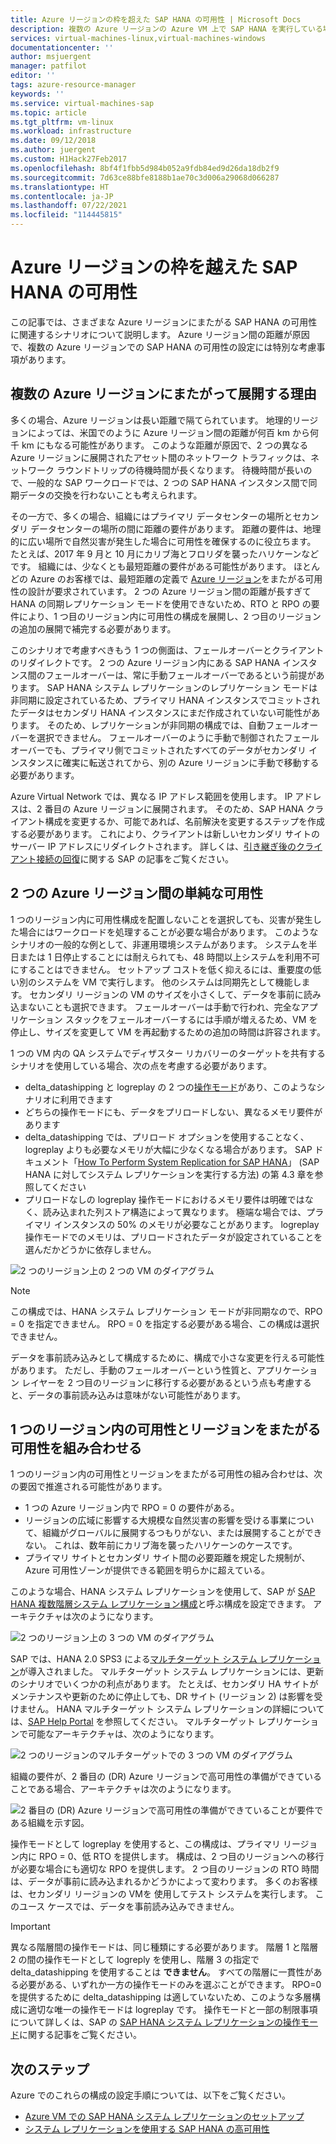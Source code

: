 ```yaml
---
title: Azure リージョンの枠を超えた SAP HANA の可用性 | Microsoft Docs
description: 複数の Azure リージョンの Azure VM 上で SAP HANA を実行している場合の可用性の考慮事項の概要。
services: virtual-machines-linux,virtual-machines-windows
documentationcenter: ''
author: msjuergent
manager: patfilot
editor: ''
tags: azure-resource-manager
keywords: ''
ms.service: virtual-machines-sap
ms.topic: article
ms.tgt_pltfrm: vm-linux
ms.workload: infrastructure
ms.date: 09/12/2018
ms.author: juergent
ms.custom: H1Hack27Feb2017
ms.openlocfilehash: 8bf4f1fbb5d984b052a9fdb84ed9d26da18db2f9
ms.sourcegitcommit: 7d63ce88bfe8188b1ae70c3d006a29068d066287
ms.translationtype: HT
ms.contentlocale: ja-JP
ms.lasthandoff: 07/22/2021
ms.locfileid: "114445815"
---
```

# <a name="sap-hana-availability-across-azure-regions"></a>Azure リージョンの枠を越えた SAP HANA の可用性

この記事では、さまざまな Azure リージョンにまたがる SAP HANA の可用性に関連するシナリオについて説明します。 Azure リージョン間の距離が原因で、複数の Azure リージョンでの SAP HANA の可用性の設定には特別な考慮事項があります。

## <a name="why-deploy-across-multiple-azure-regions"></a>複数の Azure リージョンにまたがって展開する理由

多くの場合、Azure リージョンは長い距離で隔てられています。 地理的リージョンによっては、米国でのように Azure リージョン間の距離が何百 km から何千 km にもなる可能性があります。 このような距離が原因で、2 つの異なる Azure リージョンに展開されたアセット間のネットワーク トラフィックは、ネットワーク ラウンドトリップの待機時間が長くなります。 待機時間が長いので、一般的な SAP ワークロードでは、2 つの SAP HANA インスタンス間で同期データの交換を行わないことも考えられます。 

その一方で、多くの場合、組織にはプライマリ データセンターの場所とセカンダリ データセンターの場所の間に距離の要件があります。 距離の要件は、地理的に広い場所で自然災害が発生した場合に可用性を確保するのに役立ちます。 たとえば、2017 年 9 月と 10 月にカリブ海とフロリダを襲ったハリケーンなどです。 組織には、少なくとも最短距離の要件がある可能性があります。 ほとんどの Azure のお客様では、最短距離の定義で [Azure リージョン](https://azure.microsoft.com/regions/)をまたがる可用性の設計が要求されています。 2 つの Azure リージョン間の距離が長すぎて HANA の同期レプリケーション モードを使用できないため、RTO と RPO の要件により、1 つ目のリージョン内に可用性の構成を展開し、2 つ目のリージョンの追加の展開で補完する必要があります。

このシナリオで考慮すべきもう 1 つの側面は、フェールオーバーとクライアントのリダイレクトです。 2 つの Azure リージョン内にある SAP HANA インスタンス間のフェールオーバーは、常に手動フェールオーバーであるという前提があります。 SAP HANA システム レプリケーションのレプリケーション モードは非同期に設定されているため、プライマリ HANA インスタンスでコミットされたデータはセカンダリ HANA インスタンスにまだ作成されていない可能性があります。 そのため、レプリケーションが非同期の構成では、自動フェールオーバーを選択できません。 フェールオーバーのように手動で制御されたフェールオーバーでも、プライマリ側でコミットされたすべてのデータがセカンダリ インスタンスに確実に転送されてから、別の Azure リージョンに手動で移動する必要があります。
 
Azure Virtual Network では、異なる IP アドレス範囲を使用します。 IP アドレスは、2 番目の Azure リージョンに展開されます。 そのため、SAP HANA クライアント構成を変更するか、可能であれば、名前解決を変更するステップを作成する必要があります。 これにより、クライアントは新しいセカンダリ サイトのサーバー IP アドレスにリダイレクトされます。 詳しくは、[引き継ぎ後のクライアント接続の回復](https://help.sap.com/doc/6b94445c94ae495c83a19646e7c3fd56/2.0.02/en-US/c93a723ceedc45da9a66ff47672513d3.html)に関する SAP の記事をご覧ください。   

## <a name="simple-availability-between-two-azure-regions"></a>2 つの Azure リージョン間の単純な可用性

1 つのリージョン内に可用性構成を配置しないことを選択しても、災害が発生した場合にはワークロードを処理することが必要な場合があります。 このようなシナリオの一般的な例として、非運用環境システムがあります。 システムを半日または 1 日停止することには耐えられても、48 時間以上システムを利用不可にすることはできません。 セットアップ コストを低く抑えるには、重要度の低い別のシステムを VM で実行します。 他のシステムは同期先として機能します。 セカンダリ リージョンの VM のサイズを小さくして、データを事前に読み込まないことも選択できます。 フェールオーバーは手動で行われ、完全なアプリケーション スタックをフェールオーバーするには手順が増えるため、VM を停止し、サイズを変更して VM を再起動するための追加の時間は許容されます。

1 つの VM 内の QA システムでディザスター リカバリーのターゲットを共有するシナリオを使用している場合、次の点を考慮する必要があります。

- delta_datashipping と logreplay の 2 つの[操作モード](https://help.sap.com/viewer/6b94445c94ae495c83a19646e7c3fd56/2.0.02/en-US/627bd11e86c84ec2b9fcdf585d24011c.html)があり、このようなシナリオに利用できます
- どちらの操作モードにも、データをプリロードしない、異なるメモリ要件があります
- delta_datashipping では、プリロード オプションを使用することなく、logreplay よりも必要なメモリが大幅に少なくなる場合があります。 SAP ドキュメント「[How To Perform System Replication for SAP HANA](https://archive.sap.com/kmuuid2/9049e009-b717-3110-ccbd-e14c277d84a3/How%20to%20Perform%20System%20Replication%20for%20SAP%20HANA.pdf)」 (SAP HANA に対してシステム レプリケーションを実行する方法) の第 4.3 章を参照してください
- プリロードなしの logreplay 操作モードにおけるメモリ要件は明確ではなく、読み込まれた列ストア構造によって異なります。 極端な場合では、プライマリ インスタンスの 50% のメモリが必要なことがあります。 logreplay 操作モードでのメモリは、プリロードされたデータが設定されていることを選んだかどうかに依存しません。


![2 つのリージョン上の 2 つの VM のダイアグラム](./media/sap-hana-availability-two-region/two_vm_HSR_async_2regions_nopreload.PNG)

> [!NOTE]
> この構成では、HANA システム レプリケーション モードが非同期なので、RPO = 0 を指定できません。 RPO = 0 を指定する必要がある場合、この構成は選択できません。

データを事前読み込みとして構成するために、構成で小さな変更を行える可能性があります。 ただし、手動のフェールオーバーという性質と、アプリケーション レイヤーを 2 つ目のリージョンに移行する必要があるという点も考慮すると、データの事前読み込みは意味がない可能性があります。 

## <a name="combine-availability-within-one-region-and-across-regions"></a>1 つのリージョン内の可用性とリージョンをまたがる可用性を組み合わせる 

1 つのリージョン内の可用性とリージョンをまたがる可用性の組み合わせは、次の要因で推進される可能性があります。

- 1 つの Azure リージョン内で RPO = 0 の要件がある。
- リージョンの広域に影響する大規模な自然災害の影響を受ける事業について、組織がグローバルに展開するつもりがない、または展開することができない。 これは、数年前にカリブ海を襲ったハリケーンのケースです。
- プライマリ サイトとセカンダリ サイト間の必要距離を規定した規制が、Azure 可用性ゾーンが提供できる範囲を明らかに超えている。

このような場合、HANA システム レプリケーションを使用して、SAP が [SAP HANA 複数階層システム レプリケーション構成](https://help.sap.com/viewer/6b94445c94ae495c83a19646e7c3fd56/2.0.02/en-US/ca6f4c62c45b4c85a109c7faf62881fc.html)と呼ぶ構成を設定できます。 アーキテクチャは次のようになります。

![2 つのリージョン上の 3 つの VM のダイアグラム](./media/sap-hana-availability-two-region/three_vm_HSR_async_2regions_ha_and_dr.PNG)

SAP では、HANA 2.0 SPS3 による[マルチターゲット システム レプリケーション](https://help.sap.com/viewer/42668af650f84f9384a3337bcd373692/2.0.03/en-US/0b2c70836865414a8c65463180d18fec.html)が導入されました。 マルチターゲット システム レプリケーションには、更新のシナリオでいくつかの利点があります。 たとえば、セカンダリ HA サイトがメンテナンスや更新のために停止しても、DR サイト (リージョン 2) は影響を受けません。 HANA マルチターゲット システム レプリケーションの詳細については、[SAP Help Portal](https://help.sap.com/viewer/6b94445c94ae495c83a19646e7c3fd56/2.0.03/en-US/ba457510958241889a459e606bbcf3d3.html) を参照してください。
マルチターゲット レプリケーションで可能なアーキテクチャは、次のようになります。

![2 つのリージョンのマルチターゲットでの 3 つの VM のダイアグラム](./media/sap-hana-availability-two-region/saphanaavailability_hana_system_2region_HA_and_DR_multitarget_3VMs.PNG)

組織の要件が、2 番目の (DR) Azure リージョンで高可用性の準備ができていることである場合、アーキテクチャは次のようになります。

![2 番目の (DR) Azure リージョンで高可用性の準備ができていることが要件である組織を示す図。](./media/sap-hana-availability-two-region/saphanaavailability_hana_system_2region_HA_and_DR_multitarget_4VMs.PNG)


操作モードとして logreplay を使用すると、この構成は、プライマリ リージョン内に RPO = 0、低 RTO を提供します。 構成は、2 つ目のリージョンへの移行が必要な場合にも適切な RPO を提供します。 2 つ目のリージョンの RTO 時間は、データが事前に読み込まれるかどうかによって変わります。 多くのお客様は、セカンダリ リージョンの VMを 使用してテスト システムを実行します。 このユース ケースでは、データを事前読み込みできません。

> [!IMPORTANT]
> 異なる階層間の操作モードは、同じ種類にする必要があります。 階層 1 と階層 2 の間の操作モードとして logreply を使用し、階層 3 の指定で delta_datashipping を使用することは **できません**。 すべての階層に一貫性がある必要がある、いずれか一方の操作モードのみを選ぶことができます。 RPO=0 を提供するために delta_datashipping は適していないため、このような多層構成に適切な唯一の操作モードは logreplay です。 操作モードと一部の制限事項について詳しくは、SAP の [SAP HANA システム レプリケーションの操作モード](https://help.sap.com/viewer/6b94445c94ae495c83a19646e7c3fd56/2.0.02/en-US/627bd11e86c84ec2b9fcdf585d24011c.html)に関する記事をご覧ください。 

## <a name="next-steps"></a>次のステップ

Azure でのこれらの構成の設定手順については、以下をご覧ください。

- [Azure VM での SAP HANA システム レプリケーションのセットアップ](sap-hana-high-availability.md)
- [システム レプリケーションを使用する SAP HANA の高可用性](https://blogs.sap.com/2018/01/08/your-sap-on-azure-part-4-high-availability-for-sap-hana-using-system-replication/)

 



 
  

